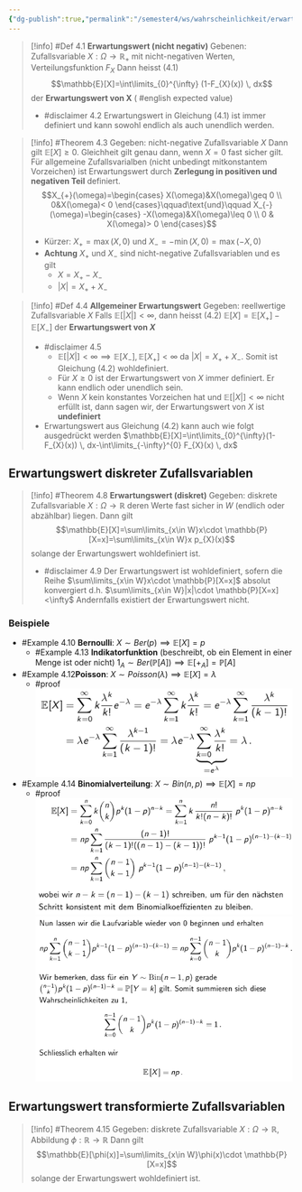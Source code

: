 ```yaml
---
{"dg-publish":true,"permalink":"/semester4/ws/wahrscheinlichkeit/erwartungswert/"}
---
```


>[!info] #Def 4.1 **Erwartungswert (nicht negativ)**
>Gebenen: Zufallsvariable $X:\Omega \to\mathbb{R}_{+}$ mit nicht-negativen Werten, Verteilungsfunktion $F_{X}$
>Dann heisst (4.1) 
>$$\mathbb{E}[X]=\int\limits_{0}^{\infty} (1-F_{X}(x)) \, dx$$
>der **Erwartungswert von X** ( #english expected value)
>- #disclaimer 4.2 Erwartungswert in Gleichung (4.1) ist immer definiert und kann sowohl endlich als auch unendlich werden.

>[!info] #Theorem 4.3 
> Gegeben: nicht-negative Zufallsvariable $X$
> Dann gilt $\mathbb{E}[X]\geq 0$. Gleichheit gilt genau dann, wenn $X=0$ fast sicher gilt.
> Für allgemeine Zufallsvarialben (nicht unbedingt mitkonstantem Vorzeichen) ist Erwartungswert durch **Zerlegung in positiven und negativen Teil** definiert.
> $$X_{+}(\omega)=\begin{cases} 
> X(\omega)&X(\omega)\geq 0 \\ 
> 0&X(\omega)< 0
> \end{cases}\qquad\text{und}\qquad X_{-}(\omega)=\begin{cases}
>-X(\omega)&X(\omega)\leq 0 \\
> 0 & X(\omega)> 0
\end{cases}$$
> - Kürzer: $X_{+}=\max(X,0)$ und $X_{-}=-\min(X,0)=\max(-X,0)$
> - **Achtung** $X_{+}$ und $X_{-}$ sind nicht-negative Zufallsvariablen und es gilt
> 	- $X=X_{+}-X_{-}$
> 	- $|X|=X_{+}+X_{-}$

>[!info] #Def 4.4 **Allgemeiner Erwartungswert**
>Gegeben: reellwertige Zufallsvariable $X$
>Falls $\mathbb{E}[|X|]<\infty$, dann heisst (4.2) $\mathbb{E}[X]=\mathbb{E}[X_{+}]-\mathbb{E}[X_{-}]$ der **Erwartungswert von $X$**
>- #disclaimer 4.5 
> 	 - $\mathbb{E}[|X|]<\infty \implies \mathbb{E}[X_{-}],\mathbb{E}[X_{+}]<\infty$ da $|X|=X_{+}+X_{-}$. Somit ist Gleichung (4.2) wohldefiniert.
> 	 - Für $X\geq 0$ ist der Erwartungswert von $X$ immer definiert. Er kann endlich oder unendlich sein.
> 	 - Wenn $X$ kein konstantes Vorzeichen hat und $\mathbb{E}[|X|]<\infty$ nicht erfüllt ist, dann sagen wir, der Erwartungswert von $X$ ist **undefiniert**
> -  Erwartungswert aus Gleichung (4.2) kann auch wie folgt ausgedrückt werden $\mathbb{E}[X]=\int\limits_{0}^{\infty}(1-F_{X}(x)) \, dx-\int\limits_{-\infty}^{0} F_{X}(x) \, dx$

## Erwartungswert diskreter Zufallsvariablen
>[!info] #Theorem 4.8 **Erwartungswert (diskret)**
>Gegeben: diskrete Zufallsvariable $X:\Omega\to \mathbb{R}$ deren Werte fast sicher in $W$ (endlich oder abzählbar) liegen.
>Dann gilt 
>$$\mathbb{E}[X]=\sum\limits_{x\in W}x\cdot \mathbb{P}[X=x]=\sum\limits_{x\in W}x p_{X}(x)$$
>solange der Erwartungswert wohldefiniert ist.
>- #disclaimer 4.9 Der Erwartungswert ist wohldefiniert, sofern die Reihe $\sum\limits_{x\in W}x\cdot \mathbb{P}[X=x]$ absolut konvergiert d.h. $\sum\limits_{x\in W}|x|\cdot \mathbb{P}[X=x]<\infty$
>  Andernfalls existiert der Erwartungswert nicht.

### Beispiele
- #Example 4.10 **Bernoulli**: $X\sim Ber(p)\implies \mathbb{E}[X]=p$
	- #Example 4.13 **Indikatorfunktion** (beschreibt, ob ein Element in einer Menge ist oder nicht) $1_{A}\sim Ber(\mathbb{P}[A])\implies \mathbb{E}[+_{A}]=\mathbb{P}[A]$
- #Example 4.12**Poisson**: $X\sim Poisson(\lambda)\implies \mathbb{E}[X]=\lambda$
	- #proof ![Pasted image 20240415224836.png](/img/user/Semester4/WS/Wahrscheinlichkeit/attachments/Pasted%20image%2020240415224836.png)
- #Example 4.14 **Binomialverteilung**: $X\sim Bin(n,p)\implies \mathbb{E}[X]=np$
	- #proof ![Pasted image 20240415225222.png](/img/user/Semester4/WS/Wahrscheinlichkeit/attachments/Pasted%20image%2020240415225222.png)![Pasted image 20240415225255.png](/img/user/Semester4/WS/Wahrscheinlichkeit/attachments/Pasted%20image%2020240415225255.png)
## Erwartungswert transformierte Zufallsvariablen
>[!info] #Theorem 4.15 
>Gegeben: diskrete Zufallsvariable $X:\Omega\to \mathbb{R}$, Abbildung $\phi:\mathbb{R}\to \mathbb{R}$
>Dann gilt $$\mathbb{E}[\phi(x)]=\sum\limits_{x\in W}\phi(x)\cdot \mathbb{P}[X=x]$$
>solange der Erwartungswert wohldefiniert ist.